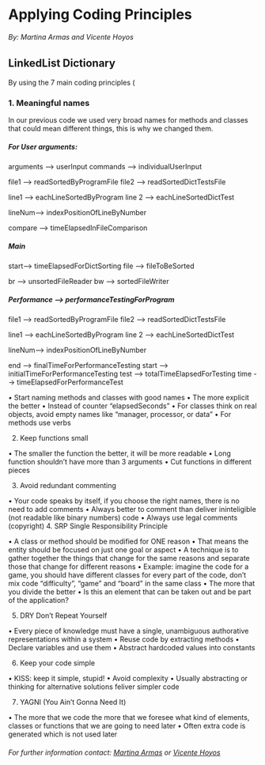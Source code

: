 # Applying Coding Principles
###### _By: Martina Armas and Vicente Hoyos_
## LinkedList Dictionary

By using the 7 main coding principles (

### 1. Meaningful names
In our previous code we used very broad names for methods and classes that could mean different things, this is why we changed them.

##### For User arguments:
arguments --> userInput
commands --> individualUserInput

file1 --> readSortedByProgramFile
file2 --> readSortedDictTestsFile

line1 --> eachLineSortedByProgram
line 2 --> eachLineSortedDictTest

lineNum--> indexPositionOfLineByNumber

compare --> timeElapsedInFileComparison

##### Main
start--> timeElapsedForDictSorting
file --> fileToBeSorted

br --> unsortedFileReader
bw --> sortedFileWriter

##### Performance --> performanceTestingForProgram
file1 --> readSortedByProgramFile
file2 --> readSortedDictTestsFile

line1 --> eachLineSortedByProgram
line 2 --> eachLineSortedDictTest

lineNum--> indexPositionOfLineByNumber

end --> finalTimeForPerformanceTesting
start --> initialTimeForPerformanceTesting
test --> totalTimeElapsedForTesting
time --> timeElapsedForPerformanceTest







•	Start naming methods and classes with good names
•	The more explicit the better
•	Instead of counter “elapsedSeconds”
•	For classes think on real objects, avoid empty names like “manager, processor, or data”
•	For methods use verbs


2.	Keep functions small


•	The smaller the function the better, it will be more readable
•	Long function shouldn’t have more than 3 arguments
•	Cut functions in different pieces


3.	Avoid redundant commenting


•	Your code speaks by itself, if you choose the right names, there is no need to add comments
•	Always better to comment than deliver ininteligible (not readable like binary numbers) code
•	Always use legal comments (copyright)
4.	SRP Single Responsibility Principle


•	A class or method should be modified for ONE reason
•	That means the entity should be focused on just one goal or aspect
•	A technique is to gather together the things that change for the same reasons and separate those that change for different reasons
•	Example: imagine the code for a game, you should have different classes for every part of the code, don’t mix code “difficulty”, “game” and “board” in the same class
•	The more that you divide the better
•	Is this an element that can be taken out and be part of the application?


5.	DRY Don’t Repeat Yourself


•	Every piece of knowledge must have a single, unambiguous authorative representations within a system
•	Reuse code by extracting methods
•	Declare variables and use them
•	Abstract hardcoded values into constants


6.	Keep your code simple


•	KISS: keep it simple, stupid!
•	Avoid complexity
•	Usually abstracting or thinking for alternative solutions feliver simpler code


7.	YAGNI (You Ain’t Gonna Need It)


•	The more that we code the more that we foresee what kind of elements, classes or functions that we are going to need later
•	Often extra code is generated which is not used later

###### _For further information contact: [Martina Armas](https://www.linkedin.com/in/martina-armas-793b60157/) or [Vicente Hoyos](https://www.linkedin.com/in/vicente-hoyos-787594124/)_


